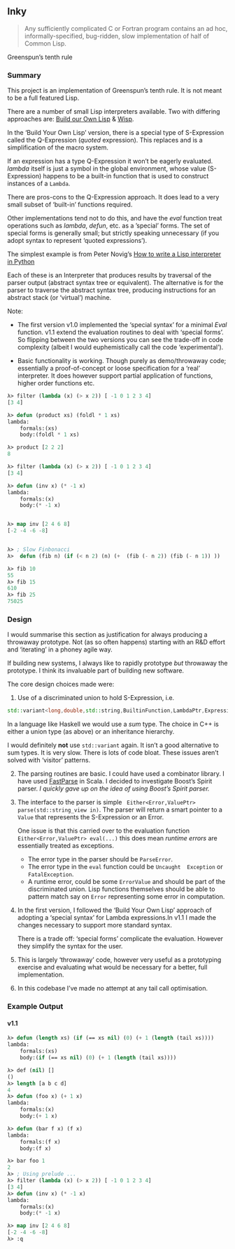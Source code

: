 ## Inky
> Any sufficiently complicated C or Fortran program contains an ad hoc, informally-specified, bug-ridden, slow implementation of half of Common Lisp.

Greenspun’s tenth rule

### Summary
This project is an implementation of Greenspun’s tenth rule. It is not meant to be a full featured Lisp. 

There are a number of small Lisp interpreters available. Two with differing approaches are: [Build our Own Lisp][1] & [Wisp][2].

In the ‘Build Your Own Lisp’ version, there is a special type of S-Expression called the Q-Expression (*quoted* expression). This replaces and is a simplification of the macro system.  

If an expression has a type Q-Expression it won’t be eagerly evaluated. *lambda* itself is just a symbol in the global environment, whose value (S-Expression) happens to be a built-in function that is used to construct instances of a `Lambda`.  

There are pros-cons to the Q-Expression approach. It does lead to a very small subset of ‘built-in’ functions required. 

Other implementations tend not to do this, and have the *eval* function treat operations such as *lambda*, *defun*, etc.  as a ’special’ forms. The set of special forms is generally small; but strictly speaking unnecessary (if you adopt syntax to represent ‘quoted expressions’).

The simplest example is from Peter Novig’s [How to write a Lisp interpreter in Python][3]

Each of these is an Interpreter that produces results by traversal of the parser output (abstract syntax tree or equivalent).  The alternative is for
the parser to traverse the abstract syntax tree, producing instructions for an abstract stack (or ‘virtual’) machine. 

Note:
* The first version v1.0 implemented the ‘special syntax’ for a minimal *Eval* function. v1.1 extend the evaluation routines to deal with ‘special forms’. So flipping between the two versions you can see the trade-off in code complexity (albeit I would euphemistically call the code ‘experimental’).

* Basic functionality is working. Though purely as demo/throwaway code; essentially a proof-of-concept or loose specification for a ‘real’ interpreter. It does however support partial application of functions, higher order functions etc.

```lisp
λ> filter (lambda (x) (> x 2)) [ -1 0 1 2 3 4]
[3 4]

λ> defun (product xs) (foldl * 1 xs)
lambda:
	formals:(xs)
	body:(foldl * 1 xs)

λ> product [2 2 2]
8

λ> filter (lambda (x) (> x 2)) [ -1 0 1 2 3 4]
[3 4]

λ> defun (inv x) (* -1 x)
lambda:
	formals:(x)
	body:(* -1 x)


λ> map inv [2 4 6 8]
[-2 -4 -6 -8]


λ> ; Slow Finbonacci
λ>  defun (fib n) (if (< n 2) (n) (+  (fib (- n 2)) (fib (- n 1)) ))

λ> fib 10
55
λ> fib 15
610
λ> fib 25
75025
```

### Design

I would summarise this section as justification for always producing a throwaway prototype. Not (as so often happens) starting with an R&D effort and ‘iterating’ in a phoney agile way. 

 If building new systems, I always like to rapidly prototype *but* throwaway the prototype. I think its invaluable part of building new software.

The core design choices made were:

1. Use of a discriminated union to hold S-Expression, i.e.
```cpp
std::variant<long,double,std::string,BuiltinFunction,LambdaPtr,ExpressionPtr> var;
```

In a language like Haskell we would use a *sum* type. The choice in C++ is either a union type (as above) or an inheritance hierarchy.

I would definitely **not** use `std::variant` again. It isn’t a good alternative to sum types. It is very slow. There is lots of code bloat. These issues aren’t solved with ‘visitor’ patterns.

2. The parsing routines are basic. I could have used a combinator library. I have used [FastParse][4] in Scala. I decided to investigate Boost’s Spirit parser.  *I quickly gave up on the idea of using Boost’s Spirit parser.*

3.  The interface to the parser is simple ` Either<Error,ValuePtr> parse(std::string_view in)`. The parser will return a smart pointer to a `Value` that represents the S-Expression or an Error.

	One issue is that this carried over to the evaluation function `Either<Error,ValuePtr> eval(...)` this does mean *runtime errors* are essentially treated as exceptions. 

	* The error type  in the parser should be `ParseError`.
	* The error type in the `eval` function could be `Uncaught 	Exception` or `FatalException`.
	* A runtime error, could be some `ErrorValue` and should be part of the discriminated union. Lisp functions themselves should be able to pattern match say on `Error` representing some error in computation.

4. In the first version, I followed the ‘Build Your Own Lisp’ approach of adopting a ‘special syntax’ for Lambda expressions.In v1.1 I made the changes necessary to support more standard syntax.  

	There is a trade off: ‘special forms’ complicate the evaluation. However they simplify the syntax for the user. 

5. This is largely ‘throwaway’ code, however very useful as a prototyping exercise and evaluating what would be necessary for a better, full implementation.

6. In this codebase I’ve made no attempt at any tail call optimisation.

### Example Output
#### v1.1
```lisp
λ> defun (length xs) (if (== xs nil) (0) (+ 1 (length (tail xs))))
lambda:
	formals:(xs)
	body:(if (== xs nil) (0) (+ 1 (length (tail xs))))

λ> def (nil) []
()
λ> length [a b c d]
4
λ> defun (foo x) (+ 1 x)
lambda:
	formals:(x)
	body:(+ 1 x)

λ> defun (bar f x) (f x)
lambda:
	formals:(f x)
	body:(f x)

λ> bar foo 1
2
λ> ; Using prelude ...
λ> filter (lambda (x) (> x 2)) [ -1 0 1 2 3 4]
[3 4]
λ> defun (inv x) (* -1 x)
lambda:
	formals:(x)
	body:(* -1 x)

λ> map inv [2 4 6 8]
[-2 -4 -6 -8]
λ> :q
```

[1]:	https://github.com/orangeduck/BuildYourOwnLisp
[2]:	https://github.com/adam-mcdaniel/wisp
[3]:	https://norvig.com/lispy.html
[4]:	https://github.com/com-lihaoyi/fastparse